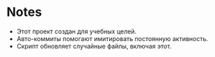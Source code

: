 # Notes

- Этот проект создан для учебных целей.
- Авто-коммиты помогают имитировать постоянную активность.
- Скрипт обновляет случайные файлы, включая этот.
